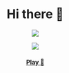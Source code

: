 
<html  align="center" style="position: relative;">
    <h1 align="center">Hi there 🤔</h1>
    <p align="center">    <img alingn="center" src="https://profile-counter.glitch.me/71460-4-F/count.svg" />
    <p align="center"><img alingn="center" src="https://user-images.githubusercontent.com/38273600/146312252-4066343d-ceee-41f1-8d2a-6d39b77d15b1.gif" /> 
   <!--  <p align="center"><img alingn="center" src="https://i0.wp.com/gizmodo.uol.com.br/wp-content/blogs.dir/8/files/2018/09/dino-chrome.gif" /> -->

  </p>
  </p>
  <h4  align="center"><a href="https://71460-4-f.github.io/1/"> Play 👾</a></h4>
  </html>
<!--
**71460-4-F/71460-4-F** is a ✨ _special_ ✨ repository because its `README.md` (this file) appears on your GitHub profile.

Here are some ideas to get you started:

- 🔭 I’m currently working on ...
- 🌱 I’m currently learning ...
- 👯 I’m looking to collaborate on ...
- 🤔 I’m looking for help with ...
- 💬 Ask me about ...![pacman-gif](https://user-images.githubusercontent.com/38273600/146311191-da86734f-38a8-449d-abe5-a3f263fd6889.gif)

- 📫 How to reach me: ...
- 😄 Pronouns: ...
- ⚡ Fun fact: ...
-->
